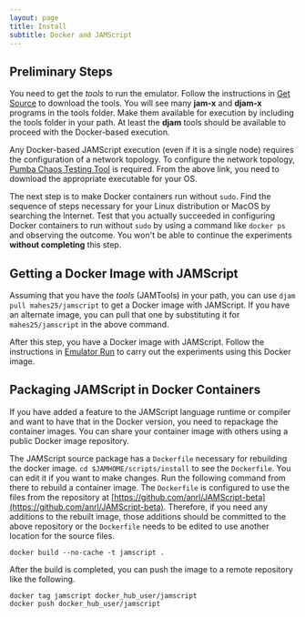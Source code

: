 ```yaml
---
layout: page
title: Install
subtitle: Docker and JAMScript
---
```



## Preliminary Steps

You need to get the *tools* to run the emulator. Follow the instructions in [Get
Source](../get-src) to download the tools. You will see many **jam-x** and **djam-x** programs
in the tools folder. Make them available for execution by including the tools folder in your
path. At least the **djam** tools should be available to proceed with the Docker-based
execution.

Any Docker-based JAMScript execution (even if it is a single node) requires the
configuration of a network topology. To configure the network topology, [Pumba
Chaos Testing Tool](https://github.com/alexei-led/pumba/releases) is required. From the
above link, you need to download the appropriate executable for your OS.

The next step is to make Docker containers run without `sudo`. Find the sequence of steps
necessary for your Linux distribution or MacOS by searching the Internet. Test that you
actually succeeded in configuring Docker containers to run
without `sudo` by using
a command like `docker ps` and observing the outcome. You won't be able to continue the
experiments **without completing** this step.

## Getting a Docker Image with JAMScript

Assuming that you have the *tools* (JAMTools) in your path, you can use `djam
pull mahes25/jamscript` to get a Docker image with JAMScript. If you have an
alternate image, you can pull that one by substituting it for
`mahes25/jamscript` in the above command.

After this step, you have a Docker image with JAMScript. Follow the
instructions in [Emulator Run](../emulator-run) to carry out the experiments using
this Docker image.

## Packaging JAMScript in Docker Containers

If you have added a feature to the JAMScript language runtime or compiler and
want to have that in the Docker version, you need to repackage the container
images. You can share your container image with others using a public Docker
image repository.

The JAMScript source package has a `Dockerfile` necessary for rebuilding the docker image.
`cd $JAMHOME/scripts/install` to see the `Dockerfile`. You can edit it if you want to make changes.
Run the following command from there to rebuild a container image. The `Dockerfile` is
configured to use the files from the repository at [https://github.com/anrl/JAMScript-beta](https://github.com/anrl/JAMScript-beta). Therefore, if you
need any additions to the rebuilt image, those additions should be committed to the above repository or
the `Dockerfile` needs to be edited to use another location for the source files.
```shell
docker build --no-cache -t jamscript .
```
After the build is completed, you can push the image to a remote repository like
the following.
```shell
docker tag jamscript docker_hub_user/jamscript
docker push docker_hub_user/jamscript
```
